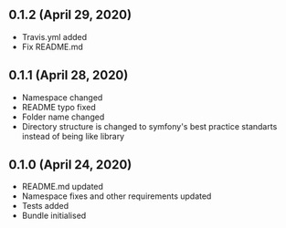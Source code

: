 ## 0.1.2 (April 29, 2020)
  - Travis.yml added
  - Fix README.md

## 0.1.1 (April 28, 2020)
  - Namespace changed
  - README typo fixed
  - Folder name changed
  - Directory structure is changed to symfony's best practice standarts instead of being like library

## 0.1.0 (April 24, 2020)
  - README.md updated
  - Namespace fixes and other requirements updated
  - Tests added
  - Bundle initialised

